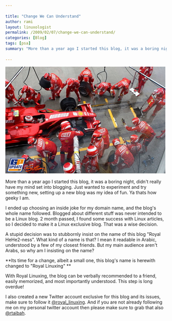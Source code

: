 ```yaml
---

title: "Change We Can Understand"
author: rami
layout: linuxologist 
permalink: /2009/02/07/change-we-can-understand/
categories: [Blog]
tags: [psa]
summary: "More than a year ago I started this blog, it was a boring night, didn't really have my mind set into blogging. Just wanted to experiment and try something new, setting up a new blog was my idea of fun. Ya thats how geeky I am."

---
```


![Change we Can Understand](/assets/images/content/blog/change-we-can-understand.jpg)

More than a year ago I started this blog, it was a boring night, didn't really have my mind set into blogging. Just wanted to experiment and try something new, setting up a new blog was my idea of fun. Ya thats how geeky I am.

I ended up choosing an inside joke for my domain name, and the blog's whole name followed. Blogged about different stuff was never intended to be a Linux blog. 2 month passed, I found some success with Linux articles, so I decided to make it a Linux exclusive blog. That was a wise decision.

A stupid decision was to stubbornly insist on the name of this blog "Royal HeHe2-ness". What kind of a name is that? I mean it readable in Arabic, understood by a few of my closest friends. But my main audience aren't Arabs, so why am I insisting on the name?

**Its time for a change, albeit a small one, this blog's name is herewith changed to "Royal Linuxing" **

With Royal Linuxing, the blog can be verbally recommended to a friend, easily memorized, and most importantly understood. This step is long overdue!

I also created a new Twitter account exclusive for this blog and its issues, make sure to follow it [@royal_linuxing](http://twitter.com/royal_linuxing). And if you are not already following me on my personal twitter account then please make sure to grab that also [@rtaibah](http://twitter.com/rtaibah).

